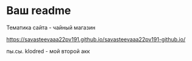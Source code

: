 # Ваш readme

Тематика сайта - чайный магазин

https://savasteevaaa22pv191.github.io/savasteevaaa22pv191-github.io/

пы.сы. klodred - мой второй акк

